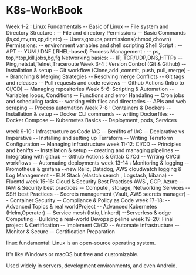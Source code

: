 # K8s-WorkBook

Week 1-2 : Linux Fundamentals
   -- Basic of Linux
   -- File system and Directory 
Structure :
   -- File and directory Permissions
   -- Basic Commands (ls,cd,mv,rm,cp,dir,etc)
   -- Users,groups,permissions(chmod,chown)
Permissions:
   -- environment variables and shell scripting 
Shell Script :
   -- APT
  -- YUM / DNF ( RHEL-based)
Process Management :
   -- ps, top,htop,kill,jobs,bg,fg
Networking basics:
  -- IP, TCP/UDP,DNS,HTTPs
  --Ping,netstat,Telnet,Traceroute 
Week 3-4  : Version Control (Git & Github)
   -- Installation & setup
   -- Git workflow (Clone,add ,commit, push, pull, merge)
   -- Branching & Merging Strategies
   -- Resolving merge Conflicts
   -- Git tags and releases 
   -- Pull requests and code reviews
   -- Github Actions (Intro to CI/CD)
   -- Managing repositories
Week 5-6: Scripting & Automation
  -- Variables loops, Conditions 
  -- Functions and error Handaling
  -- Cron jobs and scheduling tasks
  -- working with files and directories
  -- APIs and web scraping
  -- Process automation 
Week 7-8 : Containers & Dockers
  -- Installation & setup
  -- Docker CLI commands
  -- writing Dockerfiles
  -- Docker Compose 
  -- Kubernetes Basics 
  -- Deployment, pods, Services

week 9-10 : Infrastructure as Code IAC
  -- Benifits of IAC
  -- Declarative vs Imperative
  -- Installing and setting up Terraform
  -- Writing Terraform Configuration 
  -- Managing infrastructure 
week 11-12: CI/CD
  -- Principles and benifts
  -- Installation & setup
  -- creating and managing pipelines 
  -- Integrating with github
  -- Github Actions & Gitlab CI/Cd
  -- Writing CI/Cd workflows
  -- Automating deployments
week 13-14 : Monitoring & logging
  -- Promotheus & grafana
  --new Relic, Datadog, AWS cloudwatch logging & Log Management 
  -- ELK Stack (elastch search , Logstash, kibana)
  -- Fluentd
week 15-16: Cloud & Security Best Practises AWS , GCP, Azure
 -- IAM & Security best practices 
 -- Compute , storage, Networking Services 
 -- SSH best Practices 
 -- Secrets management (Vault, AWS secrets manager)
 -- Container Security 
 -- Compliance & Policy as Code
week 17-18:
 -- Advanced Topics & real worldProject
 -- Advanced Kubernetes (Helm,Operater)
 -- Service mesh (Istio,Linkerd)
 --Serverless & edge Computing
 --Building a real-world Devops pipeline
week 19-20: Final project & Certification
  -- Implement CI/CD
  -- Automate infrastructure 
  -- Monitor & Secure
  -- Certification Preparation 



linux fundamental:
Linux is an open-source operating system.

It's like Windows or macOS but free and customizable.

Used widely in servers, development environments, and even Android.

